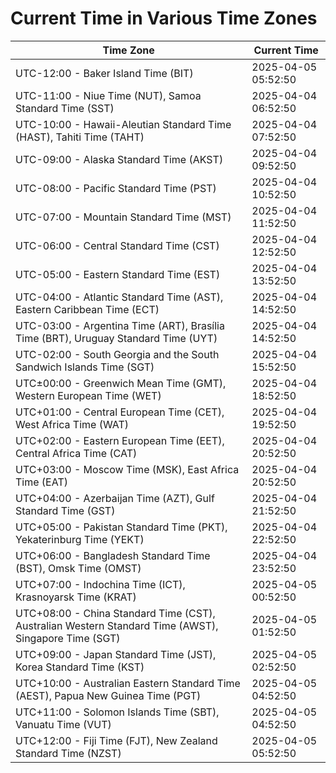 # Current Time in Various Time Zones

| Time Zone | Current Time |
|-----------|--------------|
| UTC-12:00 - Baker Island Time (BIT) | 2025-04-05 05:52:50 |
| UTC-11:00 - Niue Time (NUT), Samoa Standard Time (SST) | 2025-04-04 06:52:50 |
| UTC-10:00 - Hawaii-Aleutian Standard Time (HAST), Tahiti Time (TAHT) | 2025-04-04 07:52:50 |
| UTC-09:00 - Alaska Standard Time (AKST) | 2025-04-04 09:52:50 |
| UTC-08:00 - Pacific Standard Time (PST) | 2025-04-04 10:52:50 |
| UTC-07:00 - Mountain Standard Time (MST) | 2025-04-04 11:52:50 |
| UTC-06:00 - Central Standard Time (CST) | 2025-04-04 12:52:50 |
| UTC-05:00 - Eastern Standard Time (EST) | 2025-04-04 13:52:50 |
| UTC-04:00 - Atlantic Standard Time (AST), Eastern Caribbean Time (ECT) | 2025-04-04 14:52:50 |
| UTC-03:00 - Argentina Time (ART), Brasília Time (BRT), Uruguay Standard Time (UYT) | 2025-04-04 14:52:50 |
| UTC-02:00 - South Georgia and the South Sandwich Islands Time (SGT) | 2025-04-04 15:52:50 |
| UTC±00:00 - Greenwich Mean Time (GMT), Western European Time (WET) | 2025-04-04 18:52:50 |
| UTC+01:00 - Central European Time (CET), West Africa Time (WAT) | 2025-04-04 19:52:50 |
| UTC+02:00 - Eastern European Time (EET), Central Africa Time (CAT) | 2025-04-04 20:52:50 |
| UTC+03:00 - Moscow Time (MSK), East Africa Time (EAT) | 2025-04-04 20:52:50 |
| UTC+04:00 - Azerbaijan Time (AZT), Gulf Standard Time (GST) | 2025-04-04 21:52:50 |
| UTC+05:00 - Pakistan Standard Time (PKT), Yekaterinburg Time (YEKT) | 2025-04-04 22:52:50 |
| UTC+06:00 - Bangladesh Standard Time (BST), Omsk Time (OMST) | 2025-04-04 23:52:50 |
| UTC+07:00 - Indochina Time (ICT), Krasnoyarsk Time (KRAT) | 2025-04-05 00:52:50 |
| UTC+08:00 - China Standard Time (CST), Australian Western Standard Time (AWST), Singapore Time (SGT) | 2025-04-05 01:52:50 |
| UTC+09:00 - Japan Standard Time (JST), Korea Standard Time (KST) | 2025-04-05 02:52:50 |
| UTC+10:00 - Australian Eastern Standard Time (AEST), Papua New Guinea Time (PGT) | 2025-04-05 04:52:50 |
| UTC+11:00 - Solomon Islands Time (SBT), Vanuatu Time (VUT) | 2025-04-05 04:52:50 |
| UTC+12:00 - Fiji Time (FJT), New Zealand Standard Time (NZST) | 2025-04-05 05:52:50 |
